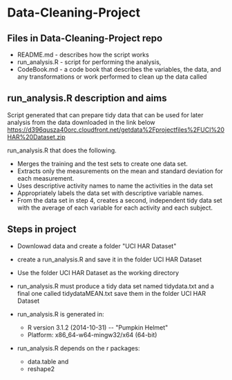 # Data-Cleaning-Project
## Files in Data-Cleaning-Project repo
* README.md - describes how the script works 
* run_analysis.R - script for performing the analysis,
* CodeBook.md - a code book that describes the variables, the data, and any transformations or work performed to clean up the data called  

## run_analysis.R description and aims
Script generated that can prepare tidy data that can be used for later analysis from the data downloaded in the link below
https://d396qusza40orc.cloudfront.net/getdata%2Fprojectfiles%2FUCI%20HAR%20Dataset.zip 

run_analysis.R that does the following. 
* Merges the training and the test sets to create one data set.
* Extracts only the measurements on the mean and standard deviation for each measurement. 
* Uses descriptive activity names to name the activities in the data set
* Appropriately labels the data set with descriptive variable names. 
* From the data set in step 4, creates a second, independent tidy data set with the average of each variable for each activity and each subject.
 
## Steps in project
* Downlowad data  and create a folder "UCI HAR Dataset"
* create a run_analysis.R  and save it in the folder UCI HAR Dataset
* Use the folder UCI HAR Dataset as the working directory
* run_analysis.R  must produce a tidy data set named tidydata.txt and a final one called tidydataMEAN.txt save them in the folder UCI HAR Dataset

* run_analysis.R is generated in:
    * R version 3.1.2 (2014-10-31) -- "Pumpkin Helmet"
    * Platform: x86_64-w64-mingw32/x64 (64-bit)

* run_analysis.R depends on the r packages:
    *  data.table and 
    *  reshape2
 
